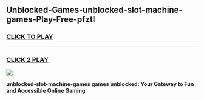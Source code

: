 
## Unblocked-Games-unblocked-slot-machine-games-Play-Free-pfztl
<h3>
<a href="https://premium76.site?title=unblocked-slot-machine-games&ref=17A">CLICK TO PLAY</a></h3>
<hr>

<h3>
<a href="https://premium76.site?title=unblocked-slot-machine-games&ref=17A">CLICK 2 PLAY</a>
  
</h3>

<a href="https://premium76.site?title=unblocked-slot-machine-games&ref=17A"><img src="https://clearcache.store/games.png"></a>


**unblocked-slot-machine-games games unblocked: Your Gateway to Fun and Accessible Online Gaming**
